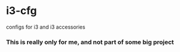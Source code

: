 # i3-cfg
configs for i3 and i3 accessories


### This is really only for me, and not part of some big project
